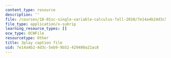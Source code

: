 ```yaml
---
content_type: resource
description: ''
file: /courses/18-01sc-single-variable-calculus-fall-2010/7e14a4b24d3c5eb99b52429400a21ac8_Pd2xP5zDsRw.vtt
file_type: application/x-subrip
learning_resource_types: []
ocw_type: OCWFile
resourcetype: Other
title: 3play caption file
uid: 7e14a4b2-4d3c-5eb9-9b52-429400a21ac8
---
```

